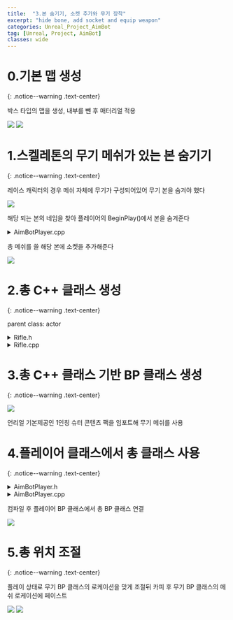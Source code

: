 ```yaml
---
title:  "3.본 숨기기, 소켓 추가와 무기 장착"
excerpt: "hide bone, add socket and equip weapon"
categories: Unreal_Project_AimBot
tag: [Unreal, Project, AimBot]
classes: wide
---
```


# 0.기본 맵 생성
{: .notice--warning .text-center}

박스 타입의 맵을 생성, 내부를 뺀 후 매터리얼 적용

<img src="/img/unreal/aimbot/3_socket/baseMap.png"/>

<img src="/img/unreal/aimbot/3_socket/baseMap2.png"/>

# 1.스켈레톤의 무기 메쉬가 있는 본 숨기기
{: .notice--warning .text-center}

레이스 캐릭터의 경우 메쉬 자체에 무기가 구성되어있어 무기 본을 숨겨야 했다

<img src="/img/unreal/aimbot/3_socket/weaponBone.png"/>

해당 되는 본의 네임을 찾아 플레이어의 BeginPlay()에서 본을 숨겨준다

<details>
<summary>AimBotPlayer.cpp</summary>
<div markdown="1">

```cpp
void AAimBotPlayer::BeginPlay()
{
	Super::BeginPlay();

	GetMesh()->HideBoneByName(TEXT("weapon_r"), EPhysBodyOp::PBO_None);
}
```

</div>
</details>

총 메쉬를 쓸 해당 본에 소켓을 추가해준다

<img src="/img/unreal/aimbot/3_socket/weaponSocket.png"/>

# 2.총 C++ 클래스 생성
{: .notice--warning .text-center}

parent class: actor

<details>
<summary>Rifle.h</summary>
<div markdown="1">

```cpp
#pragma once

#include "CoreMinimal.h"
#include "GameFramework/Actor.h"
#include "Rifle.generated.h"

UCLASS()
class AIMBOT_API ARifle : public AActor
{
	GENERATED_BODY()
	
public:	
	ARifle();

protected:
	virtual void BeginPlay() override;

public:	
	virtual void Tick(float DeltaTime) override;

private:
	UPROPERTY(VisibleAnywhere)
	USceneComponent* Root;

	UPROPERTY(VisibleAnywhere)
	USkeletalMeshComponent* Mesh;
};
```

</div>
</details>

<details>
<summary>Rifle.cpp</summary>
<div markdown="1">

```cpp
#include "Rifle.h"

ARifle::ARifle()
{
	PrimaryActorTick.bCanEverTick = true;

	Root = CreateDefaultSubobject<USceneComponent>(TEXT("Root"));
	SetRootComponent(Root);

	Mesh = CreateDefaultSubobject<USkeletalMeshComponent>(TEXT("Mesh"));
	Mesh->SetupAttachment(Root);
}

void ARifle::BeginPlay()
{
	Super::BeginPlay();
}

void ARifle::Tick(float DeltaTime)
{
	Super::Tick(DeltaTime);
}
```

</div>
</details>

# 3.총 C++ 클래스 기반 BP 클래스 생성
{: .notice--warning .text-center}

<img src="/img/unreal/aimbot/3_socket/rifleBP.png"/>

언리얼 기본제공인 1인칭 슈터 콘텐츠 팩을 임포트해 무기 메쉬를 사용

# 4.플레이어 클래스에서 총 클래스 사용
{: .notice--warning .text-center}

<details>
<summary>AimBotPlayer.h</summary>
<div markdown="1">

```cpp
#pragma once

#include "CoreMinimal.h"
#include "GameFramework/Character.h"
#include "AimBotPlayer.generated.h"

class ARifle;

UCLASS()
class AIMBOT_API AAimBotPlayer : public ACharacter
{
	GENERATED_BODY()

public:
	AAimBotPlayer();

protected:
	virtual void BeginPlay() override;

public:	
	virtual void Tick(float DeltaTime) override;

	virtual void SetupPlayerInputComponent(class UInputComponent* PlayerInputComponent) override;

private:
	void MoveForward(float AxisValue);
	void MoveRight(float AxisValue);

	UPROPERTY(EditDefaultsOnly)
	TSubclassOf<ARifle> RifleClass;

	UPROPERTY()
	ARifle* Rifle;
};
```

</div>
</details>

<details>
<summary>AimBotPlayer.cpp</summary>
<div markdown="1">

```cpp
#include "AimBotPlayer.h"
#include "Rifle.h"

AAimBotPlayer::AAimBotPlayer()
{
	PrimaryActorTick.bCanEverTick = true;
}

void AAimBotPlayer::BeginPlay()
{
	Super::BeginPlay();

	GetMesh()->HideBoneByName(TEXT("weapon_r"), EPhysBodyOp::PBO_None);
	Rifle = GetWorld()->SpawnActor<ARifle>(RifleClass);
	Rifle->AttachToComponent(GetMesh(), FAttachmentTransformRules::KeepRelativeTransform, TEXT("weapon_rSocket"));
	Rifle->SetOwner(this);
}

void AAimBotPlayer::Tick(float DeltaTime)
{
	Super::Tick(DeltaTime);
}

void AAimBotPlayer::SetupPlayerInputComponent(UInputComponent* PlayerInputComponent)
{
	Super::SetupPlayerInputComponent(PlayerInputComponent);

	PlayerInputComponent->BindAxis(TEXT("MoveForward"), this, &AAimBotPlayer::MoveForward);
	PlayerInputComponent->BindAxis(TEXT("MoveRight"), this, &AAimBotPlayer::MoveRight);
	PlayerInputComponent->BindAxis(TEXT("LookUp"), this, &APawn::AddControllerPitchInput);
	PlayerInputComponent->BindAxis(TEXT("LookRight"), this, &APawn::AddControllerYawInput);
}

void AAimBotPlayer::MoveForward(float AxisValue)
{
	AddMovementInput(GetActorForwardVector() * AxisValue);
}

void AAimBotPlayer::MoveRight(float AxisValue)
{
	AddMovementInput(GetActorRightVector() * AxisValue);
}
```

</div>
</details>

컴파일 후 플레이어 BP 클래스에서 총 BP 클래스 연결

<img src="/img/unreal/aimbot/3_socket/addBP_Rifle.png"/>

# 5.총 위치 조절
{: .notice--warning .text-center}

플레이 상태로 무기 BP 클래스의 로케이션을 맞게 조절뒤 카피 후 무기 BP 클래스의 메쉬 로케이션에 페이스트

<img src="/img/unreal/aimbot/3_socket/getWeaponLocation.png"/>

<img src="/img/unreal/aimbot/3_socket/setWeaponLocation.png"/>